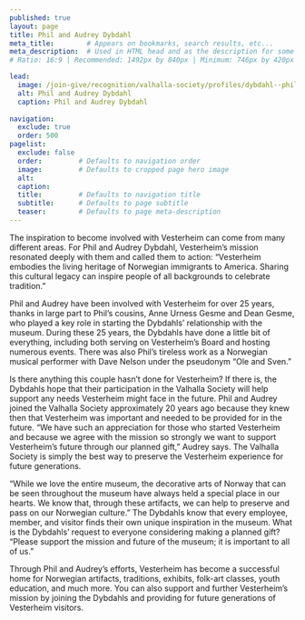 ```yaml
---
published: true
layout: page
title: Phil and Audrey Dybdahl
meta_title:        # Appears on bookmarks, search results, etc...
meta_description:  # Used in HTML head and as the description for some search engines
# Ratio: 16:9 | Recommended: 1492px by 840px | Minimum: 746px by 420px

lead:
  image: /join-give/recognition/valhalla-society/profiles/dybdahl--phil-and-audrey.jpg
  alt: Phil and Audrey Dybdahl
  caption: Phil and Audrey Dybdahl
  
navigation:
  exclude: true
  order: 500
pagelist:
  exclude: false
  order:         # Defaults to navigation order  
  image:         # Defaults to cropped page hero image
  alt:
  caption:
  title:         # Defaults to navigation title
  subtitle:      # Defaults to page subtitle
  teaser:        # Defaults to page meta-description
---
```

The inspiration to become involved with Vesterheim can come from many different areas. For Phil and Audrey Dybdahl, Vesterheim’s mission resonated deeply with them and called them to action: “Vesterheim embodies the living heritage of Norwegian immigrants to America. Sharing this cultural legacy can inspire people of all backgrounds to celebrate tradition.”

Phil and Audrey have been involved with Vesterheim for over 25 years, thanks in large part to Phil’s cousins, Anne Urness Gesme and Dean Gesme, who played a key role in starting the Dybdahls’ relationship with the museum. During these 25 years, the Dybdahls have done a little bit of everything, including both serving on Vesterheim’s Board and hosting numerous events. There was also Phil’s tireless work as a Norwegian musical performer with Dave Nelson under the pseudonym “Ole and Sven.”

Is there anything this couple hasn’t done for Vesterheim? If there is, the Dybdahls hope that their participation in the Valhalla Society will help support any needs Vesterheim might face in the future. Phil and Audrey joined the Valhalla Society approximately 20 years ago because they knew then that Vesterheim was important and needed to be provided for in the future. “We have such an appreciation for those who started Vesterheim and because we agree with the mission so strongly we want to support Vesterheim’s future through our planned gift,” Audrey says. The Valhalla Society is simply the best way to preserve the Vesterheim experience for future generations.

“While we love the entire museum, the decorative arts of Norway that can be seen throughout the museum have always held a special place in our hearts. We know that, through these artifacts, we can help to preserve and pass on our Norwegian culture.” The Dybdahls know that every employee, member, and visitor finds their own unique inspiration in the museum. What is the Dybdahls’ request to everyone considering making a planned gift? “Please support the mission and future of the museum; it is important to all of us.” 

Through Phil and Audrey’s efforts, Vesterheim has become a successful home for Norwegian artifacts, traditions, exhibits, folk-art classes, youth education, and much more. You can also support and further Vesterheim’s mission by joining the Dybdahls and providing for future generations of Vesterheim visitors.
